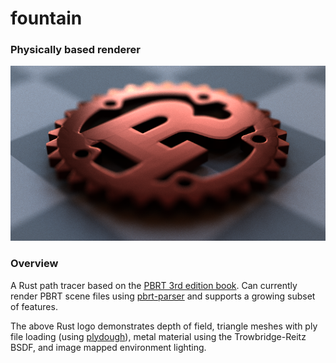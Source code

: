 # fountain
### Physically based renderer

![Render of Rust logo](./images/rust_logo.png)

### Overview

A Rust path tracer based on the [PBRT 3rd edition book](https://www.pbrt.org/). Can currently
render PBRT scene files using [pbrt-parser](https://github.com/akofke/pbrt-parser) and supports
a growing subset of features.

The above Rust logo demonstrates depth of field, triangle meshes with ply file loading
(using [plydough](https://github.com/akofke/plydough)), metal material using the
Trowbridge-Reitz BSDF, and image mapped environment lighting.
